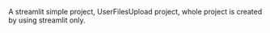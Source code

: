 A streamlit simple project, UserFilesUpload project, whole project is created by using streamlit only.
